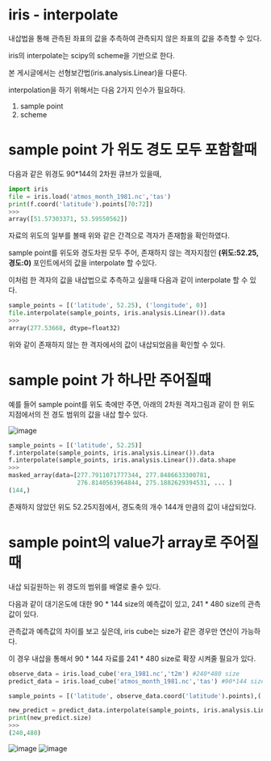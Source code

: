 # iris - interpolate 
내삽법을 통해 관측된 좌표의 값을 추측하여 관측되지 않은 좌표의 값을 추측할 수 있다.

iris의 interpolate는 scipy의 scheme을 기반으로 한다.

본 게시글에서는 선형보간법(iris.analysis.Linear)을 다룬다.

interpolation을 하기 위해서는 다음 2가지 인수가 필요하다.

1. sample point
2. scheme
# sample point 가 위도 경도 모두 포함할때
다음과 같은 위경도 90*144의 2차원 큐브가 있을때,
```python
import iris
file = iris.load('atmos_month_1981.nc','tas')
print(f.coord('latitude').points[70:72])
>>>
array([51.57303371, 53.59550562])
```
자료의 위도의 일부를 볼때 위와 같은 간격으로 격자가 존재함을 확인하였다.

sample point를 위도와 경도차원 모두 주어, 존재하지 않는 격자지점인 **(위도:52.25, 경도:0)** 포인트에서의 값을 interpolate 할 수있다.

이처럼 한 격자의 값을 내삽법으로 추측하고 싶을때 다음과 같이 interpolate 할 수 있다.
```python
sample_points = [('latitude', 52.25), ('longitude', 0)]
file.interpolate(sample_points, iris.analysis.Linear()).data
>>>
array(277.53668, dtype=float32)
```
위와 같이 존재하지 않는 한 격자에서의 값이 내삽되었음을 확인할 수 있다.

# sample point 가 하나만 주어질때
예를 들어 sample point를 위도 축에만 주면, 아래의 2차원 격자그림과 같이 한 위도 지점에서의 전 경도 범위의 값을 내삽 할수 있다.

![image](https://user-images.githubusercontent.com/73323188/119830375-2b919600-bf37-11eb-995e-7e0a9f435325.png)
```python
sample_points = [('latitude', 52.25)]
f.interpolate(sample_points, iris.analysis.Linear()).data
f.interpolate(sample_points, iris.analysis.Linear()).data.shape
>>>
masked_array(data=[277.7911071777344, 277.8486633300781,
                   276.8140563964844, 275.1882629394531, ... ]
(144,)
```
존재하지 않았던 위도 52.25지점에서, 경도축의 개수 144개 만큼의 값이 내삽되었다.

# sample point의 value가 array로 주어질때
내삽 되길원하는 위 경도의 범위를 배열로 줄수 있다.

다음과 같이 대기온도에 대한 90 * 144 size의 예측값이 있고, 241 * 480 size의 관측값이 있다.

관측값과 예측값의 차이를 보고 싶은데, iris cube는 size가 같은 경우만 연산이 가능하다.

이 경우 내삽을 통해서 90 * 144 자료를 241 * 480 size로 확장 시켜줄 필요가 있다.

```python
observe_data = iris.load_cube('era_1981.nc','t2m') #240*480 size
predict_data = iris.load_cube('atmos_month_1981.nc','tas') #90*144 size

sample_points = [('latitude', observe_data.coord('latitude').points),('longitude',observe_data.coord('longitude').points)]

new_predict = predict_data.interpolate(sample_points, iris.analysis.Linear())
print(new_predict.size)
>>>
(240,480)
```
![image](https://user-images.githubusercontent.com/73323188/119834710-29c9d180-bf3b-11eb-84c3-68275166d907.png)
![image](https://user-images.githubusercontent.com/73323188/119834794-3ea66500-bf3b-11eb-918d-c69e852aaa77.png)


